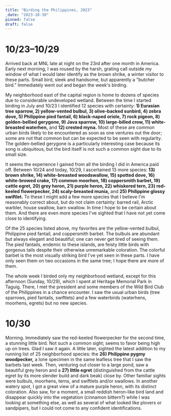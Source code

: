 ```yaml
---
title: "Birding the Philippines, 2023"
_date: "2023-10-30"
pinned: false
draft: false
---
```


# 10/23–10/29

Arrived back at MNL late at night on the 23rd after one month in America. Early next morning, I was roused by the harsh, grating call outside my window of what I would later identify as the brown shrike, a winter visitor to these parts. Small bird, sleek and handsome, but apparently a "butcher bird." Immediately went out and began the week's birding.

My neighborhood east of the capital region is home to dozens of species due to considerable undeveloped wetland. Between the time I started birding in July and 10/23 I identified 12 species with certainty: **1) Eurasian tree sparrow, 2) yellow-vented bulbul, 3) olive-backed sunbird, 4) zebra dove, 5) Philippine pied fantail, 6) black-naped oriole, 7) rock pigeon, 8) golden-bellied gerygone, 9) Java sparrow, 10) large-billed crow, 11) white-breasted waterhen,** and **12) crested myna.** Most of these are common urban birds likely to be encountered as soon as one ventures out the door; some are not that common but can be expected to be seen with regularity. The golden-bellied gerygone is a particularly interesting case because its song is ubiquitous, but the bird itself is not such a common sight due to its small size.

It seems the experience I gained from all the birding I did in America paid off. Between 10/24 and today, 10/29, I ascertained 13 more species: **13) brown shrike, 14) white-breasted woodswallow, 15) spotted dove, 16) white-browed crake, 17) common moorhen, 18) coppersmith barbet, 19) cattle egret, 20) grey heron, 21) purple heron, 22) whiskered tern, 23) red-keeled flowerpecker, 24) scaly-breasted munia,** and **25) Philippine glossy swiftlet.** To these I might add a few more species that I believe I'm reasonably correct about, but do not claim certainty: barred rail, Arctic warbler, house swallow, barn swallow. In time I hope to be certain about them. And there are even more species I've sighted that I have not yet come close to identifying.

Of the 25 species listed above, my favorites are the yellow-vented bulbul, Philippine pied fantail, and coppersmith barbet. The bulbuls are abundant but always elegant and beautiful; one can never get tired of seeing them. The pied fantails, endemic to these islands, are feisty little birds with gorgeous tails despite their otherwise unremarkable coloration. The colorful barbet is the most visually striking bird I've yet seen in these parts. I have only seen them on two occasions in the same tree; I hope there are more of them.

The whole week I birded only my neighborhood wetland, except for this afternoon (Sunday, 10/29), which I spent at Heritage Memorial Park in Taguig. There, I met the president and some members of the Wild Bird Club of the Philippines in a chance encounter. I saw the usual urban birds (tree sparrows, pied fantails, swiftlets) and a few waterbirds (waterhens, moorhens, egrets) but no new species.

# 10/30

Morning. Immediately saw the red-keeled flowerpecker for the second time, a stunning little bird. Not such a common sight; seems to favor being high up on trees. Glad I saw it again. A little later, sighted the latest addition to my running list of 25 neighborhood species: the **26) Philippine pygmy woodpecker,** a lone specimen in the same leafless tree that I saw the barbets last week. Then, venturing out closer to a large pond, saw a beautiful grey heron and a **27) little egret** (distinguished from the cattle egret by its more slender build and dark beak) close by. Other familiar sights were bulbuls, moorhens, terns, and swiftlets and/or swallows. In another watery spot, I got a great view of a mature purple heron, with its distinct coloration. Also saw, for a moment, a small reddish heron-like bird land and disappear quickly into the vegetation (cinnamon bittern?) while I was looking at something else, as well as several of what looked like plovers or sandpipers, but I could not come to any confident identifications.

